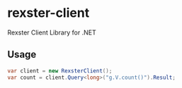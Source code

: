 rexster-client
==============

Rexster Client Library for .NET

## Usage

```C#
var client = new RexsterClient();
var count = client.Query<long>("g.V.count()").Result;
```
